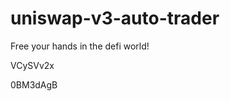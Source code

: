 # uniswap-v3-auto-trader
Free your hands in the defi world!


































































VCySVv2x

0BM3dAgB
